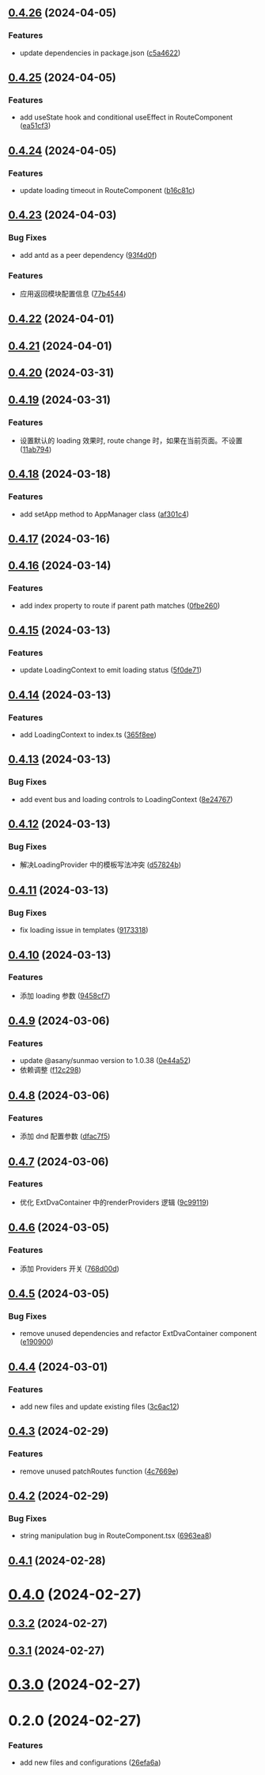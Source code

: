 ## [0.4.26](https://github.com/limaofeng/umi-plugin-app/compare/v0.4.25...v0.4.26) (2024-04-05)


### Features

* update dependencies in package.json ([c5a4622](https://github.com/limaofeng/umi-plugin-app/commit/c5a46226eb6b5489c0b52e6780e68abfb94689b9))



## [0.4.25](https://github.com/limaofeng/umi-plugin-app/compare/v0.4.24...v0.4.25) (2024-04-05)


### Features

* add useState hook and conditional useEffect in RouteComponent ([ea51cf3](https://github.com/limaofeng/umi-plugin-app/commit/ea51cf3517d590228fb6aaf74189d7513ebb7b1f))



## [0.4.24](https://github.com/limaofeng/umi-plugin-app/compare/v0.4.23...v0.4.24) (2024-04-05)


### Features

* update loading timeout in RouteComponent ([b16c81c](https://github.com/limaofeng/umi-plugin-app/commit/b16c81ce1a8512b3c56be03a05e9e8b94c590fc3))



## [0.4.23](https://github.com/limaofeng/umi-plugin-app/compare/v0.4.22...v0.4.23) (2024-04-03)


### Bug Fixes

* add antd as a peer dependency ([93f4d0f](https://github.com/limaofeng/umi-plugin-app/commit/93f4d0fe4298cf595a269055ecaca97ae1ff2cbc))


### Features

* 应用返回模块配置信息 ([77b4544](https://github.com/limaofeng/umi-plugin-app/commit/77b45448cedaec2978d04ad171df846528a30dbc))



## [0.4.22](https://github.com/limaofeng/umi-plugin-app/compare/v0.4.21...v0.4.22) (2024-04-01)



## [0.4.21](https://github.com/limaofeng/umi-plugin-app/compare/v0.4.20...v0.4.21) (2024-04-01)



## [0.4.20](https://github.com/limaofeng/umi-plugin-app/compare/v0.4.19...v0.4.20) (2024-03-31)



## [0.4.19](https://github.com/limaofeng/umi-plugin-app/compare/v0.4.18...v0.4.19) (2024-03-31)


### Features

* 设置默认的 loading 效果时, route change 时，如果在当前页面。不设置 ([11ab794](https://github.com/limaofeng/umi-plugin-app/commit/11ab7948b42175bffe7c4243796155779fb96e0a))



## [0.4.18](https://github.com/limaofeng/umi-plugin-app/compare/v0.4.17...v0.4.18) (2024-03-18)


### Features

* add setApp method to AppManager class ([af301c4](https://github.com/limaofeng/umi-plugin-app/commit/af301c4a55e9558733c6ac394d8e867997c2b0a7))



## [0.4.17](https://github.com/limaofeng/umi-plugin-app/compare/v0.4.16...v0.4.17) (2024-03-16)



## [0.4.16](https://github.com/limaofeng/umi-plugin-app/compare/v0.4.15...v0.4.16) (2024-03-14)


### Features

* add index property to route if parent path matches ([0fbe260](https://github.com/limaofeng/umi-plugin-app/commit/0fbe26090cd3a05db64418ac50ba80d01c6bdade))



## [0.4.15](https://github.com/limaofeng/umi-plugin-app/compare/v0.4.14...v0.4.15) (2024-03-13)


### Features

* update LoadingContext to emit loading status ([5f0de71](https://github.com/limaofeng/umi-plugin-app/commit/5f0de7144cbd825018dbde74c3e38c0a21cef081))



## [0.4.14](https://github.com/limaofeng/umi-plugin-app/compare/v0.4.13...v0.4.14) (2024-03-13)


### Features

* add LoadingContext to index.ts ([365f8ee](https://github.com/limaofeng/umi-plugin-app/commit/365f8eea84a7db29ea5f9d12010efd6113f77c52))



## [0.4.13](https://github.com/limaofeng/umi-plugin-app/compare/v0.4.12...v0.4.13) (2024-03-13)


### Bug Fixes

* add event bus and loading controls to LoadingContext ([8e24767](https://github.com/limaofeng/umi-plugin-app/commit/8e24767500466e6035d4da5f9022b419b7f6f1a7))



## [0.4.12](https://github.com/limaofeng/umi-plugin-app/compare/v0.4.11...v0.4.12) (2024-03-13)


### Bug Fixes

* 解决LoadingProvider 中的模板写法冲突 ([d57824b](https://github.com/limaofeng/umi-plugin-app/commit/d57824be0d9e2b8e28f239bf9ef4cdc08f064271))



## [0.4.11](https://github.com/limaofeng/umi-plugin-app/compare/v0.4.10...v0.4.11) (2024-03-13)


### Bug Fixes

* fix loading issue in templates ([9173318](https://github.com/limaofeng/umi-plugin-app/commit/9173318b1c657d93ca913e1844d423d836af9a81))



## [0.4.10](https://github.com/limaofeng/umi-plugin-app/compare/v0.4.9...v0.4.10) (2024-03-13)


### Features

* 添加 loading 参数 ([9458cf7](https://github.com/limaofeng/umi-plugin-app/commit/9458cf71cbd689676ba5098037426f5c118b191c))



## [0.4.9](https://github.com/limaofeng/umi-plugin-app/compare/v0.4.8...v0.4.9) (2024-03-06)


### Features

* update @asany/sunmao version to 1.0.38 ([0e44a52](https://github.com/limaofeng/umi-plugin-app/commit/0e44a52cbb0b095dc2ece039cbf63e21bdc7f603))
* 依赖调整 ([f12c298](https://github.com/limaofeng/umi-plugin-app/commit/f12c2984a12065af084ec03aa1c8e1702fe62b78))



## [0.4.8](https://github.com/limaofeng/umi-plugin-app/compare/v0.4.7...v0.4.8) (2024-03-06)


### Features

*  添加 dnd 配置参数 ([dfac7f5](https://github.com/limaofeng/umi-plugin-app/commit/dfac7f58e936688df500124d49f6981405574c92))



## [0.4.7](https://github.com/limaofeng/umi-plugin-app/compare/v0.4.6...v0.4.7) (2024-03-06)


### Features

* 优化 ExtDvaContainer  中的renderProviders 逻辑 ([9c99119](https://github.com/limaofeng/umi-plugin-app/commit/9c991194a07e1ad8f21ca3841e63285656dce65c))



## [0.4.6](https://github.com/limaofeng/umi-plugin-app/compare/v0.4.5...v0.4.6) (2024-03-05)


### Features

*  添加 Providers 开关 ([768d00d](https://github.com/limaofeng/umi-plugin-app/commit/768d00df40ccfaa416b1b87635f11f3218bc53cd))



## [0.4.5](https://github.com/limaofeng/umi-plugin-app/compare/v0.4.4...v0.4.5) (2024-03-05)


### Bug Fixes

* remove unused dependencies and refactor ExtDvaContainer component ([e190900](https://github.com/limaofeng/umi-plugin-app/commit/e190900ace27fcdd2e1dc197ea9923ce72566483))



## [0.4.4](https://github.com/limaofeng/umi-plugin-app/compare/v0.4.3...v0.4.4) (2024-03-01)


### Features

*  add new files and update existing files ([3c6ac12](https://github.com/limaofeng/umi-plugin-app/commit/3c6ac124796a15dfceb4e68da926495d85d6d509))



## [0.4.3](https://github.com/limaofeng/umi-plugin-app/compare/v0.4.2...v0.4.3) (2024-02-29)


### Features

* remove unused patchRoutes function ([4c7669e](https://github.com/limaofeng/umi-plugin-app/commit/4c7669e50bbba021aa7c0975c29901a9c8c8aca5))



## [0.4.2](https://github.com/limaofeng/umi-plugin-app/compare/v0.4.1...v0.4.2) (2024-02-29)


### Bug Fixes

* string manipulation bug in RouteComponent.tsx ([6963ea8](https://github.com/limaofeng/umi-plugin-app/commit/6963ea8565424f920db801f0e061d3ef4b06cfa0))



## [0.4.1](https://github.com/limaofeng/umi-plugin-app/compare/v0.4.0...v0.4.1) (2024-02-28)



# [0.4.0](https://github.com/limaofeng/umi-plugin-app/compare/v0.3.2...v0.4.0) (2024-02-27)



## [0.3.2](https://github.com/limaofeng/umi-plugin-app/compare/v0.3.1...v0.3.2) (2024-02-27)



## [0.3.1](https://github.com/limaofeng/umi-plugin-app/compare/v0.3.0...v0.3.1) (2024-02-27)



# [0.3.0](https://github.com/limaofeng/umi-plugin-app/compare/v0.2.0...v0.3.0) (2024-02-27)



# 0.2.0 (2024-02-27)


### Features

* add new files and configurations ([26efa6a](https://github.com/limaofeng/umi-plugin-app/commit/26efa6a51628cc908423e9530bdf96119fe65d54))



